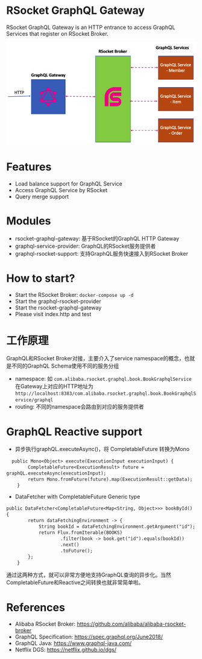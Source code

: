 RSocket GraphQL Gateway
=======================

RSocket GraphQL Gateway is an HTTP entrance to access GraphQL Services that register on RSocket Broker.

![GraphQL RSocket Gateway](grapql-rsocke-gateway.png)

# Features

* Load balance support for GraphQL Service
* Access GraphQL Service by RSocket
* Query merge support

# Modules

* rsocket-graphql-gateway: 基于RSocket的GraphQL HTTP Gateway
* graphql-service-provider: GraphQL的RSocket服务提供者
* graphql-rsocket-support: 支持GraphQL服务快速接入到RSocket Broker

# How to start?

* Start the RSocket Broker: `docker-compose up -d`
* Start the graphql-rsocket-provider
* Start the rsocket-graphql-gateway
* Please visit index.http and test

# 工作原理

GraphQL和RSocket Broker对接，主要介入了service namespace的概念，也就是不同的GraphQL Schema使用不同的服务分组

* namespace: 如 `com.alibaba.rsocket.graphql.book.BookGraphqlService` 在Gateway上对应的HTTP地址为 `http://localhost:8383/com.alibaba.rsocket.graphql.book.BookGraphqlService/graphql`
* routing: 不同的namespace会路由到对应的服务提供者

# GraphQL Reactive support

* 异步执行graphQL.executeAsync()，将 CompletableFuture 转换为Mono

```
  public Mono<Object> execute(ExecutionInput executionInput) {
        CompletableFuture<ExecutionResult> future = graphQL.executeAsync(executionInput);
        return Mono.fromFuture(future).map(ExecutionResult::getData);
    }
```

*  DataFetcher with CompletableFuture<T> Generic type

```
public DataFetcher<CompletableFuture<Map<String, Object>>> bookById() {
        return dataFetchingEnvironment -> {
            String bookId = dataFetchingEnvironment.getArgument("id");
            return Flux.fromIterable(BOOKS)
                    .filter(book -> book.get("id").equals(bookId))
                    .next()
                    .toFuture();
        };
    }
```

通过这两种方式，就可以非常方便地支持GraphQL查询的异步化。当然CompletableFuture和Reactive之间转换也就非常简单啦。

# References

* Alibaba RSocket Broker: https://github.com/alibaba/alibaba-rsocket-broker
* GraphQL Specification: https://spec.graphql.org/June2018/
* GraphQL Java: https://www.graphql-java.com/
* Netflix DGS: https://netflix.github.io/dgs/
